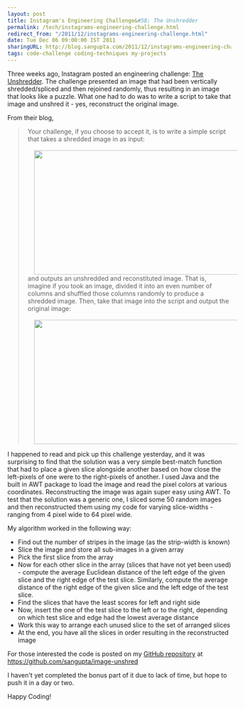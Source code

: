 ```yaml
---
layout: post
title: Instagram's Engineering Challenge&#58; The Unshredder
permalink: /tech/instagrams-engineering-challenge.html
redirect_from: "/2011/12/instagrams-engineering-challenge.html"
date: Tue Dec 06 09:00:00 IST 2011
sharingURL: http://blog.sangupta.com/2011/12/instagrams-engineering-challenge.html
tags: code-challenge coding-techniques my-projects
---
```


Three weeks ago, Instagram posted an engineering challenge: 
<a href="http://instagram-engineering.tumblr.com/post/12651721845/instagram-engineering-challenge-the-unshredder">The Unshredder</a>. The challenge presented an image that had been vertically shredded/spliced and then rejoined randomly, thus resulting in an image that looks like a puzzle. What one had to do was to write a script to take that image and unshred it - yes, reconstruct the original image. 

From their blog,

<blockquote style="padding-left: 20px;">
    Your challenge, if you choose to accept it, is to write a simple script that takes a shredded image in as input:
    <br>
    <br>
    <div class="separator" style="clear: both; text-align: center;">
        <a href="http://media.tumblr.com/tumblr_luigsoCv3s1qm4rc3.png" imageanchor="1" style="margin-left: 1em; margin-right: 1em;"><img border="0" height="280" src="http://media.tumblr.com/tumblr_luigsoCv3s1qm4rc3.png" width="500"></a>
    </div>and outputs an unshredded and reconstituted image. That is, imagine if you took an image, divided it into an even number of columns and shuffled those columns randomly to produce a shredded image. Then, take that image into the script and output the original image:
    <br>
    <br>
    <div class="separator" style="clear: both; text-align: center;">
        <a href="http://media.tumblr.com/tumblr_luih7og6QM1qm4rc3.png" imageanchor="1" style="margin-left: 1em; margin-right: 1em;"><img border="0" height="280" src="http://media.tumblr.com/tumblr_luih7og6QM1qm4rc3.png" width="500"></a>
    </div>
</blockquote>

I happened to read and pick up this challenge yesterday, and it was surprising to find that the solution was a very simple best-match function that had to place a given slice alongside another based on how close the left-pixels of one were to the right-pixels of another. I used Java and the built in AWT package to load the image and read the pixel colors at various coordinates. Reconstructing the image was again super easy using AWT. To test that the solution was a generic one, I sliced some 50 random images and then reconstructed them using my code for varying slice-widths - ranging from 4 pixel wide to 64 pixel wide.

My algorithm worked in the following way:


* Find out the number of stripes in the image (as the strip-width is known)
* Slice the image and store all sub-images in a given array
* Pick the first slice from the array
* Now for each other slice in the array (slices that have not yet been used) - compute the average Euclidean distance of the left edge of the given slice and the right edge of the test slice. Similarly, compute the average distance of the right edge of the given slice and the left edge of the test slice.
* Find the slices that have the least scores for left and right side
* Now, insert the one of the test slice to the left or to the right, depending on which test slice and edge had the lowest average distance
* Work this way to arrange each unused slice to the set of arranged slices
* At the end, you have all the slices in order resulting in the reconstructed image

For those interested the code is posted on my 
<a href="https://github.com/sangupta/image-unshred">GitHub repository</a> at 
<a href="https://github.com/sangupta/image-unshred">https://github.com/sangupta/image-unshred</a>

I haven't yet completed the bonus part of it due to lack of time, but hope to push it in a day or two.

Happy Coding!
